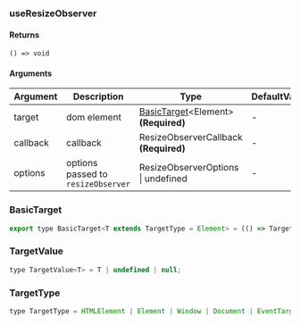 ### useResizeObserver

#### Returns
`() => void`

#### Arguments
|Argument|Description|Type|DefaultValue|
|---|---|---|---|
|target|dom element|[BasicTarget](#BasicTarget)&lt;Element&gt;  **(Required)**|-|
|callback|callback|ResizeObserverCallback  **(Required)**|-|
|options|options passed to `resizeObserver`|ResizeObserverOptions \| undefined |-|

### BasicTarget

```js
export type BasicTarget<T extends TargetType = Element> = (() => TargetValue<T>) | TargetValue<T> | MutableRefObject<TargetValue<T>>;
```

### TargetValue

```js
type TargetValue<T> = T | undefined | null;
```

### TargetType

```js
type TargetType = HTMLElement | Element | Window | Document | EventTarget;
```